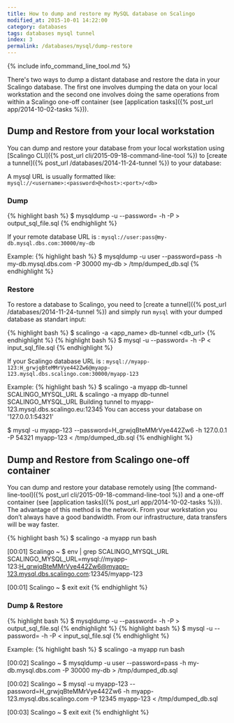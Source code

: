 ```yaml
---
title: How to dump and restore my MySQL database on Scalingo
modified_at: 2015-10-01 14:22:00
category: databases
tags: databases mysql tunnel
index: 3
permalink: /databases/mysql/dump-restore
---
```


{% include info_command_line_tool.md %}

There's two ways to dump a distant database and restore the data in your Scalingo database. The first one involves dumping the data on your local workstation and the second one involves doing the same operations from within a Scalingo one-off container (see [application tasks]({% post_url app/2014-10-02-tasks %})).

## Dump and Restore from your local workstation

You can dump and restore your database from your local workstation using [Scalingo CLI]({% post_url cli/2015-09-18-command-line-tool %}) to [create a tunnel]({% post_url /databases/2014-11-24-tunnel %}) to your database:

A mysql URL is usually formatted like: <br>
`mysql://<username>:<password>@<host>:<port>/<db>`

### Dump

{% highlight bash %}
$ mysqldump -u <username> --password=<password> -h <host> -P <port> <db> > output_sql_file.sql
{% endhighlight %}

If your remote database URL is : `mysql://user:pass@my-db.mysql.dbs.com:30000/my-db`

Example:
{% highlight bash %}
$ mysqldump -u user --password=pass -h my-db.mysql.dbs.com -P 30000 my-db > /tmp/dumped_db.sql
{% endhighlight %}

### Restore

To restore a database to Scalingo, you need to [create a tunnel]({% post_url /databases/2014-11-24-tunnel %}) and simply run `mysql` with your dumped database as standart input:

{% highlight bash %}
$ scalingo -a <app_name> db-tunnel <db_url>
{% endhighlight %}
{% highlight bash %}
$ mysql -u <user> --password=<password> -h <host> -P <port> <db> < input_sql_file.sql
{% endhighlight %}

If your Scalingo database URL is : `mysql://myapp-123:H_grwjqBteMMrVye442Zw6@myapp-123.mysql.dbs.scalingo.com:30000/myapp-123`

Example:
{% highlight bash %}
$ scalingo -a myapp db-tunnel SCALINGO_MYSQL_URL &
scalingo -a myapp db-tunnel SCALINGO_MYSQL_URL
Building tunnel to myapp-123.mysql.dbs.scalingo.eu:12345
You can access your database on '127.0.0.1:54321'

$ mysql -u myapp-123 --password=H_grwjqBteMMrVye442Zw6 -h 127.0.0.1 -P 54321 myapp-123 < /tmp/dumped_db.sql
{% endhighlight %}

## Dump and Restore from Scalingo one-off container

You can dump and restore your database remotely using [the command-line-tool]({% post_url cli/2015-09-18-command-line-tool %}) and a one-off container (see [application tasks]({% post_url app/2014-10-02-tasks %})). The advantage of this method is the network. From your workstation you don’t always have a good bandwidth. From our infrastructure, data transfers will be way faster.

{% highlight bash %}
$ scalingo -a myapp run bash

[00:01] Scalingo ~ $ env | grep SCALINGO_MYSQL_URL
SCALINGO_MYSQL_URL=mysql://myapp-123:H_grwjqBteMMrVye442Zw6@myapp-123.mysql.dbs.scalingo.com:12345/myapp-123

[00:01] Scalingo ~ $ exit
exit
{% endhighlight %}

### Dump & Restore

{% highlight bash %}
$ mysqldump -u <username> --password=<password> -h <host> -P <port> <db> > output_sql_file.sql
{% endhighlight %}
{% highlight bash %}
$ mysql -u <user> --password=<password> -h <host> -P <port> <db> < input_sql_file.sql
{% endhighlight %}

Example:
{% highlight bash %}
$ scalingo -a myapp run bash

[00:02] Scalingo ~ $ mysqldump -u user --password=pass -h my-db.mysql.dbs.com -P 30000 my-db > /tmp/dumped_db.sql

[00:02] Scalingo ~ $ mysql -u myapp-123 --password=H_grwjqBteMMrVye442Zw6 -h myapp-123.mysql.dbs.scalingo.com -P 12345 myapp-123 < /tmp/dumped_db.sql

[00:03] Scalingo ~ $ exit
exit
{% endhighlight %}
